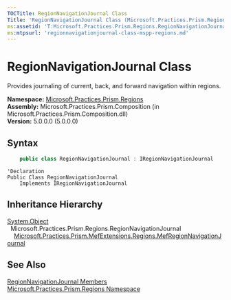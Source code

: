 ```yaml
---
TOCTitle: RegionNavigationJournal Class
Title: 'RegionNavigationJournal Class (Microsoft.Practices.Prism.Regions)'
ms:assetid: 'T:Microsoft.Practices.Prism.Regions.RegionNavigationJournal'
ms:mtpsurl: 'regionnavigationjournal-class-mspp-regions.md'
---
```



# RegionNavigationJournal Class

Provides journaling of current, back, and forward navigation within regions.

**Namespace:** [Microsoft.Practices.Prism.Regions](/patterns-practices/reference/mspp-regions-namespace)  
**Assembly:** Microsoft.Practices.Prism.Composition (in Microsoft.Practices.Prism.Composition.dll)  
**Version:** 5.0.0.0 (5.0.0.0)

## Syntax

```C#
    public class RegionNavigationJournal : IRegionNavigationJournal
```

```VB
'Declaration
Public Class RegionNavigationJournal
	Implements IRegionNavigationJournal
```

## Inheritance Hierarchy

[System.Object](http://msdn.microsoft.com/en-us/library/e5kfa45b)  
  Microsoft.Practices.Prism.Regions.RegionNavigationJournal  
    [Microsoft.Practices.Prism.MefExtensions.Regions.MefRegionNavigationJournal](/patterns-practices/reference/mefregionnavigationjournal-class-mspp-mefextensions-regions)  

## See Also

[RegionNavigationJournal Members](/patterns-practices/reference/regionnavigationjournal-members-mspp-regions)  
[Microsoft.Practices.Prism.Regions Namespace](/patterns-practices/reference/mspp-regions-namespace)  
